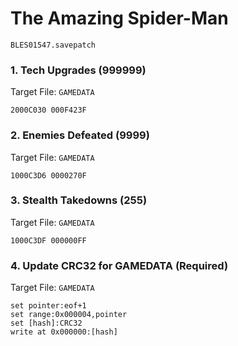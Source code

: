 # The Amazing Spider-Man 

`BLES01547.savepatch`

### 1. Tech Upgrades (999999)

Target File: `GAMEDATA`

```
2000C030 000F423F
```

### 2. Enemies Defeated (9999)

Target File: `GAMEDATA`

```
1000C3D6 0000270F
```

### 3. Stealth Takedowns (255)

Target File: `GAMEDATA`

```
1000C3DF 000000FF
```

### 4. Update CRC32 for GAMEDATA (Required)

Target File: `GAMEDATA`

```
set pointer:eof+1
set range:0x000004,pointer
set [hash]:CRC32
write at 0x000000:[hash]
```

